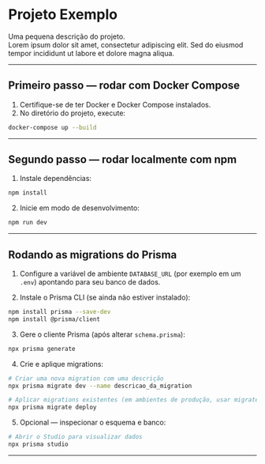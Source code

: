 # Projeto Exemplo

Uma pequena descrição do projeto.  
Lorem ipsum dolor sit amet, consectetur adipiscing elit. Sed do eiusmod tempor incididunt ut labore et dolore magna aliqua.

---

## Primeiro passo — rodar com Docker Compose

1. Certifique-se de ter Docker e Docker Compose instalados.
2. No diretório do projeto, execute:
```bash
docker-compose up --build
```

---

## Segundo passo — rodar localmente com npm

1. Instale dependências:
```bash
npm install
```
2. Inicie em modo de desenvolvimento:
```bash
npm run dev
```

---

## Rodando as migrations do Prisma

1. Configure a variável de ambiente `DATABASE_URL` (por exemplo em um `.env`) apontando para seu banco de dados.

2. Instale o Prisma CLI (se ainda não estiver instalado):
```bash
npm install prisma --save-dev
npm install @prisma/client
```

3. Gere o cliente Prisma (após alterar `schema.prisma`):
```bash
npx prisma generate
```

4. Crie e aplique migrations:
```bash
# Criar uma nova migration com uma descrição
npx prisma migrate dev --name descricao_da_migration

# Aplicar migrations existentes (em ambientes de produção, usar migrate deploy)
npx prisma migrate deploy
```

5. Opcional — inspecionar o esquema e banco:
```bash
# Abrir o Studio para visualizar dados
npx prisma studio
```

---